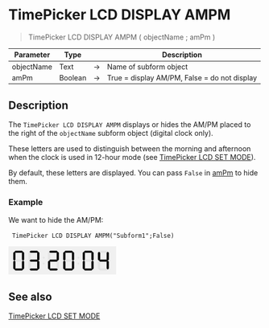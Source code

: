 # TimePicker LCD DISPLAY AMPM

> TimePicker LCD DISPLAY AMPM ( objectName ; amPm )

| Parameter | Type |     | Description |
| --- | --- | --- | --- |
| objectName | Text | → | Name of subform object |
| amPm | Boolean | → | True = display AM/PM, False = do not display |

## Description

The `TimePicker LCD DISPLAY AMPM` displays or hides the AM/PM placed to the right of the `objectName` subform object (digital clock only).

These letters are used to distinguish between the morning and afternoon when the clock is used in 12-hour mode (see [TimePicker LCD SET MODE](TimePicker%20LCD%20SET%20MODE.md)).

By default, these letters are displayed. You can pass `False` in [amPm](# "True = display AM/PM, False = do not display
") to hide them.

### Example  

We want to hide the AM/PM:

```4d
 TimePicker LCD DISPLAY AMPM("Subform1";False)
```

![](../images/pict1239891.fr.png)

## See also

[TimePicker LCD SET MODE](TimePicker%20LCD%20SET%20MODE.md)
